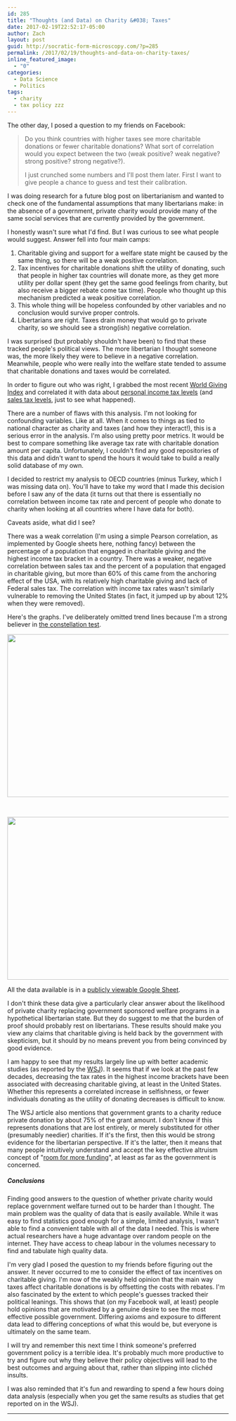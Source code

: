 ```yaml
---
id: 285
title: "Thoughts (and Data) on Charity &#038; Taxes"
date: 2017-02-19T22:52:17-05:00
author: Zach
layout: post
guid: http://socratic-form-microscopy.com/?p=285
permalink: /2017/02/19/thoughts-and-data-on-charity-taxes/
inline_featured_image:
  - "0"
categories:
  - Data Science
  - Politics
tags:
  - charity
  - tax policy zzz
---
```


The other day, I posed a question to my friends on Facebook:

<blockquote>Do you think countries with higher taxes see more charitable donations or fewer charitable donations? What sort of correlation would you expect between the two (weak positive? weak negative? strong positive? strong negative?).

I just crunched some numbers and I'll post them later. First I want to give people a chance to guess and test their calibration.</blockquote>
I was doing research for a future blog post on libertarianism and wanted to check one of the fundamental assumptions that many libertarians make: in the absence of a government, private charity would provide many of the same social services that are currently provided by the government.

I honestly wasn't sure what I'd find. But I was curious to see what people would suggest. Answer fell into four main camps:

<ol>
 	<li>Charitable giving and support for a welfare state might be caused by the same thing, so there will be a weak positive correlation.</li>
 	<li>Tax incentives for charitable donations shift the utility of donating, such that people in higher tax countries will donate more, as they get more utility per dollar spent (they get the same good feelings from charity, but also receive a bigger rebate come tax time). People who thought up this mechanism predicted a weak positive correlation.</li>
 	<li>This whole thing will be hopeless confounded by other variables and no conclusion would survive proper controls.</li>
 	<li>Libertarians are right. Taxes drain money that would go to private charity, so we should see a strong(ish) negative correlation.</li>
</ol>
I was surprised (but probably shouldn't have been) to find that these tracked people's political views. The more libertarian I thought someone was, the more likely they were to believe in a negative correlation. Meanwhile, people who were really into the welfare state tended to assume that charitable donations and taxes would be correlated.

In order to figure out who was right, I grabbed the most recent <a href="https://www.cafonline.org/docs/default-source/about-us-publications/1950a_wgi_2016_report_web_v2_241016.pdf?sfvrsn=4">World Giving Index</a> and correlated it with data about <a href="http://www.tradingeconomics.com/country-list/sales-tax-rate">personal income tax levels</a> (and <a href="http://www.tradingeconomics.com/country-list/sales-tax-rate">sales tax levels</a>, just to see what happened).

There are a number of flaws with this analysis. I'm not looking for confounding variables. Like at all. When it comes to things as tied to national character as charity and taxes (and how they interact!), this is a serious error in the analysis. I'm also using pretty poor metrics. It would be best to compare something like average tax rate with charitable donation amount per capita. Unfortunately, I couldn't find any good repositories of this data and didn't want to spend the hours it would take to build a really solid database of my own.

I decided to restrict my analysis to OECD countries (minus Turkey, which I was missing data on). You'll have to take my word that I made this decision before I saw any of the data (it turns out that there is essentially no correlation between income tax rate and percent of people who donate to charity when looking at all countries where I have data for both).

Caveats aside, what did I see?

There was a weak correlation (I'm using a simple Pearson correlation, as implemented by Google sheets here, nothing fancy) between the percentage of a population that engaged in charitable giving and the highest income tax bracket in a country. There was a weaker, negative correlation between sales tax and the percent of a population that engaged in charitable giving, but more than 60% of this came from the anchoring effect of the USA, with its relatively high charitable giving and lack of Federal sales tax. The correlation with income tax rates wasn't similarly vulnerable to removing the United States (in fact, it jumped up by about 12% when they were removed).

Here's the graphs. I've deliberately omitted trend lines because I'm a strong believer in <a href="https://xkcd.com/1725/">the constellation test</a>.

<img class="alignnone size-full wp-image-287" src="{{ site.baseurl }}/wp-content/uploads/income-tax.png" alt="" width="600" height="371" />

&nbsp;

<img class="alignnone size-full wp-image-286" src="{{ site.baseurl }}/wp-content/uploads/sales-tax-and-charity.png" alt="" width="600" height="371" />

All the data available is in a <a href="https://docs.google.com/spreadsheets/d/16bouNaKvdREBWpNXoVSonBnpAdguuGT1oFqMjN_KKgw/edit?usp=sharing">publicly viewable Google Sheet</a>.

I don't think these data give a particularly clear answer about the likelihood of private charity replacing government sponsored welfare programs in a hypothetical libertarian state. But they do suggest to me that the burden of proof should probably rest on libertarians. These results should make you view any claims that charitable giving is held back by the government with skepticism, but it should by no means prevent you from being convinced by good evidence.

I am happy to see that my results largely line up with better academic studies (as reported by the <a href="https://www.wsj.com/articles/the-surprising-relationship-between-taxes-and-charitable-giving-1450062191">WSJ</a>). It seems that if we look at the past few decades, decreasing the tax rates in the highest income brackets have been associated with decreasing charitable giving, at least in the United States. Whether this represents a correlated increase in selfishness, or fewer individuals donating as the utility of donating decreases is difficult to know.

The WSJ article also mentions that government grants to a charity reduce private donation by about 75% of the grant amount. I don't know if this represents donations that are lost entirely, or merely substituted for other (presumably needier) charities. If it's the first, then this would be strong evidence for the libertarian perspective. If it's the latter, then it means that many people intuitively understand and accept the key effective altruism concept of "<a href="https://en.wikipedia.org/wiki/Room_for_more_funding">room for more funding</a>", at least as far as the government is concerned.

<h5>Conclusions</h5>
Finding good answers to the question of whether private charity would replace government welfare turned out to be harder than I thought. The main problem was the quality of data that is easily available. While it was easy to find statistics good enough for a simple, limited analysis, I wasn't able to find a convenient table with all of the data I needed. This is where actual researchers have a huge advantage over random people on the internet. They have access to cheap labour in the volumes necessary to find and tabulate high quality data.

I'm very glad I posed the question to my friends before figuring out the answer. It never occurred to me to consider the effect of tax incentives on charitable giving. I'm now of the weakly held opinion that the main way taxes affect charitable donations is by offsetting the costs with rebates. I'm also fascinated by the extent to which people's guesses tracked their political leanings. This shows that (on my Facebook wall, at least) people hold opinions that are motivated by a genuine desire to see the most effective possible government. Differing axioms and exposure to different data lead to differing conceptions of what this would be, but everyone is ultimately on the same team.

I will try and remember this next time I think someone's preferred government policy is a terrible idea. It's probably much more productive to try and figure out why they believe their policy objectives will lead to the best outcomes and arguing about that, rather than slipping into clichéd insults.

I was also reminded that it's fun and rewarding to spend a few hours doing data analysis (especially when you get the same results as studies that get reported on in the WSJ).

<hr class="post-end" />
